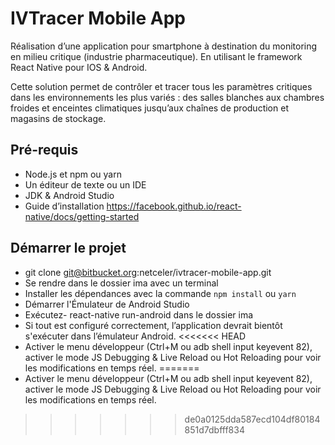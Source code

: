 # IVTracer Mobile App

Réalisation d’une application pour smartphone à destination du monitoring en milieu critique (industrie pharmaceutique).
En utilisant le framework React Native pour IOS & Android.

Cette solution permet de contrôler et tracer tous les paramètres critiques dans les environnements les plus variés : des salles blanches aux chambres froides et enceintes climatiques jusqu’aux chaînes de production et magasins de stockage.

## Pré-requis
* Node.js et npm ou yarn
* Un éditeur de texte ou un IDE
* JDK & Android Studio
* Guide d’installation https://facebook.github.io/react-native/docs/getting-started

## Démarrer le projet
* git clone git@bitbucket.org:netceler/ivtracer-mobile-app.git
* Se rendre dans le dossier ima avec un terminal
* Installer les dépendances avec la commande `npm install` ou `yarn`
* Démarrer l'Émulateur de Android Studio 
* Exécutez- react-native run-android dans le dossier ima 
* Si tout est configuré correctement, l’application devrait bientôt s'exécuter dans l’émulateur Android.
<<<<<<< HEAD
* Activer le menu développeur (Ctrl+M ou adb shell input keyevent 82), activer le mode JS Debugging & Live Reload ou Hot    Reloading pour voir les modifications en temps réel. 
=======
* Activer le menu développeur (Ctrl+M ou adb shell input keyevent 82), activer le mode JS Debugging & Live Reload ou Hot    Reloading pour voir les modifications en temps réel. 
>>>>>>> de0a0125dda587ecd104df80184851d7dbfff834
